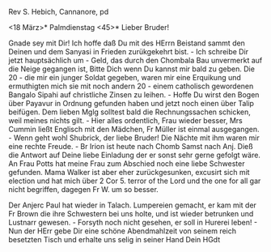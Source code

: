 Rev S. Hebich, Cannanore, pd

 <18 März>* Palmdienstag <45>*
Lieber Bruder!

Gnade sey mit Dir! Ich hoffe daß Du mit des HErrn Beistand sammt den Deinen und dem Sanyasi in Frieden zurükgekehrt bist. - Ich schreibe Dir jetzt hauptsächlich um - Geld, das durch den Chombala Bau unvermerkt auf die Neige gegangen ist, Bitte Dich wenn Du kannst mir bald zu geben. Die 20 - die mir ein junger Soldat gegeben, waren mir eine Erquikung und ermuthigten mich sie mit noch andern 20 - einem catholisch gewordenen Bangalo Sipahi auf christliche Zinsen zu leihen. - Hoffe Du wirst den Bogen über Payavur in Ordnung gefunden haben und jetzt noch einen über Talip beifügen. Dem lieben Mglg solltest bald die Rechnungssachen schicken, weil meines nichts gilt. - Hier alles ordentlich, Frau wieder besser, Mrs Cummin ließt Englisch mit den Mädchen, Fr Müller ist einmal ausgegangen. - Wenn geht wohl Shubrick, der liebe Bruder! Die Nächte mit ihm waren mir eine rechte Freude. - Br Irion ist heute nach Chomb Samst nach Anj. Dieß die Antwort auf Deine liebe Einladung der er sonst sehr gerne gefolgt wäre. An Frau Potts hat meine Frau zum Abschied noch eine liebe Schwester gefunden. Mama Walker ist aber eher zurückgesunken, excusirt sich mit election und hat mich über 2 Cor 5. terror of the Lord und the one for all gar nicht begriffen, dagegen Fr W. um so besser.

Der Anjerc Paul hat wieder in Talach. Lumpereien gemacht, er kam mit der Fr Brown die ihre Schwestern bei uns holte, und ist wieder betrunken und Lustnarr gewesen. - Forsyth noch nicht gesehen, er soll in Hurerei leben! - 
Nun der HErr gebe Dir eine schöne Abendmahlzeit von seinem reich besetzten Tisch und erhalte uns selig in seiner Hand
 Dein HGdt

